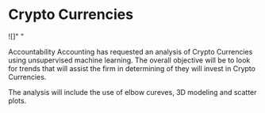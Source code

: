 # Crypto Currencies

![]"  "

Accountability Accounting has requested an analysis of Crypto Currencies using unsupervised machine learning. The overall objective will be to look for trends that will assist the firm in determining of they will invest in Crypto Currencies.

The analysis will include the use of elbow cureves, 3D modeling and scatter plots.

